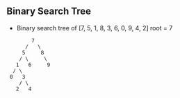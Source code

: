 ## Binary Search Tree
- Binary search tree of [7, 5, 1, 8, 3, 6, 0, 9, 4, 2]
root = 7
```
        7
      /   \
     5     8
    / \     \
   1   6     9
  / \
 0   3
    / \ 
   2   4
```